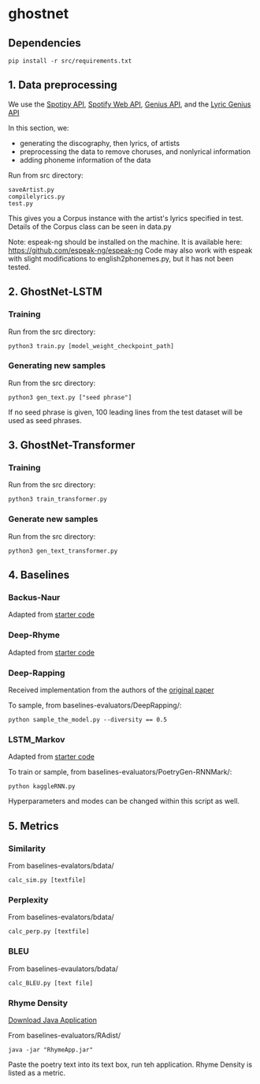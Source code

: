 # ghostnet
## Dependencies



```
pip install -r src/requirements.txt
```

   
## 1. Data preprocessing

We use the [Spotipy API](https://github.com/plamere/spotipy), [Spotify Web API](https://developer.spotify.com/documentation/web-api/), [Genius API](https://genius.com/developers), and the [Lyric Genius API](https://github.com/johnwmillr/LyricsGenius)

In this section, we: 
- generating the discography, then lyrics, of artists 
- preprocessing the data to remove choruses, and nonlyrical information
- adding phoneme information of the data

Run from src directory:
```
saveArtist.py
compilelyrics.py
test.py
```

This gives you a Corpus instance with the artist's lyrics specified in test.
Details of the Corpus class can be seen in data.py

Note: espeak-ng should be installed on the machine. It is available here: https://github.com/espeak-ng/espeak-ng
Code may also work with espeak with slight modifications to english2phonemes.py, but it has not been tested.

## 2. GhostNet-LSTM
### Training
Run from the src directory: 
```
python3 train.py [model_weight_checkpoint_path]
```

### Generating new samples
Run from the src directory: 
```
python3 gen_text.py ["seed phrase"]
```
If no seed phrase is given, 100 leading lines from the test dataset will be used as seed phrases.


## 3. GhostNet-Transformer

### Training  
Run from the src directory: 
```
python3 train_transformer.py
```

### Generate new samples
Run from the src directory: 
```
python3 gen_text_transformer.py
```

## 4. Baselines
### Backus-Naur 
Adapted from [starter code](https://github.com/schollz/poetry-generator)


### Deep-Rhyme
Adapted from [starter code](https://github.com/mikesj-public/deep-rhyme)



### Deep-Rapping
Received implementation from the authors of the [original paper](https://www.ijitee.org/wp-content/uploads/papers/v8i2s/BS2651128218.pdf)

To sample, from baselines-evaluators/DeepRapping/: 
```
python sample_the_model.py --diversity == 0.5
```


### LSTM_Markov
Adapted from [starter code]( https://www.kaggle.com/paultimothymooney/poetry-generator-rnn-markov/notebook)


To train or sample, from baselines-evaluators/PoetryGen-RNNMark/:
```
python kaggleRNN.py
```
Hyperparameters and modes can be changed within this script as well. 



## 5. Metrics
### Similarity 
From baselines-evalators/bdata/
```
calc_sim.py [textfile]
```
### Perplexity 
From baselines-evalators/bdata/
```
calc_perp.py [textfile]
```
### BLEU
From baselines-evaulators/bdata/
```
calc_BLEU.py [text file]
```

### Rhyme Density
[Download Java Application](https://sourceforge.net/projects/rhymeanalyzer/)

From baselines-evaluators/RAdist/
```
java -jar "RhymeApp.jar" 
```
Paste the poetry text into its text box, run teh application. Rhyme Density is listed as a metric.  



